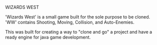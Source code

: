 
WIZARDS WEST

'Wizards West' is a small game built for the sole purpose to be cloned. 'WW' contains Shooting, Moving, Collision, and Auto-Enemies.

This was built for creating a way to "clone and go" a project and have a ready engine for java game development.
